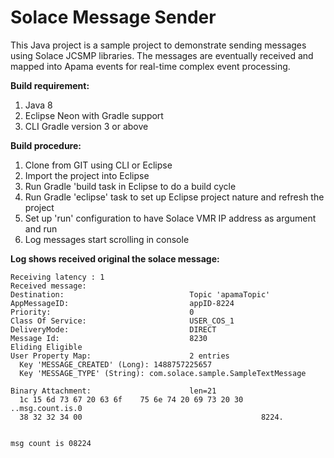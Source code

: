 # Solace Message Sender

This Java project is a sample project to demonstrate sending messages using Solace JCSMP libraries. The messages are eventually received and mapped into Apama events for real-time complex event processing.  

**Build requirement:**

1. Java 8
2. Eclipse Neon with Gradle support
3. CLI Gradle version 3 or above

**Build procedure:**

1. Clone from GIT using CLI or Eclipse 
2. Import the project into Eclipse
3. Run Gradle 'build task in Eclipse to do a build cycle 
4. Run Gradle 'eclipse' task to set up Eclipse project nature and refresh the project
5. Set up 'run' configuration to have Solace VMR IP address as argument and run
6. Log messages start scrolling in console 

**Log shows received original the solace message:** 

```text
Receiving latency : 1
Received message: 
Destination:                            Topic 'apamaTopic'
AppMessageID:                           appID-8224
Priority:                               0
Class Of Service:                       USER_COS_1
DeliveryMode:                           DIRECT
Message Id:                             8230
Eliding Eligible
User Property Map:                      2 entries
  Key 'MESSAGE_CREATED' (Long): 1488757225657
  Key 'MESSAGE_TYPE' (String): com.solace.sample.SampleTextMessage

Binary Attachment:                      len=21
  1c 15 6d 73 67 20 63 6f    75 6e 74 20 69 73 20 30    ..msg.count.is.0
  38 32 32 34 00                                        8224.


msg count is 08224
```



